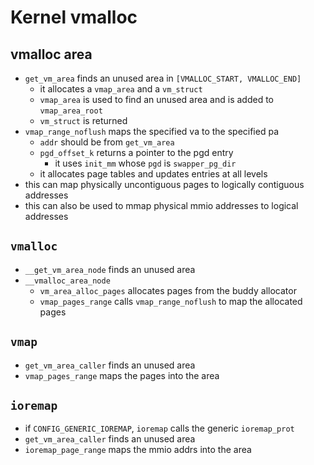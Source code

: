 Kernel vmalloc
=============

## vmalloc area

- `get_vm_area` finds an unused area in `[VMALLOC_START, VMALLOC_END]`
  - it allocates a `vmap_area` and a `vm_struct`
  - `vmap_area` is used to find an unused area and is added to
    `vmap_area_root`
  - `vm_struct` is returned
- `vmap_range_noflush` maps the specified va to the specified pa
  - `addr` should be from `get_vm_area` 
  - `pgd_offset_k` returns a pointer to the pgd entry
    - it uses `init_mm` whose `pgd` is `swapper_pg_dir`
  - it allocates page tables and updates entries at all levels
- this can map physically uncontiguous pages to logically contiguous addresses
- this can also be used to mmap physical mmio addresses to logical addresses

## `vmalloc`

- `__get_vm_area_node` finds an unused area
- `__vmalloc_area_node`
  - `vm_area_alloc_pages` allocates pages from the buddy allocator
  - `vmap_pages_range` calls `vmap_range_noflush` to map the allocated pages

## `vmap`

- `get_vm_area_caller` finds an unused area
- `vmap_pages_range` maps the pages into the area

## `ioremap`

- if `CONFIG_GENERIC_IOREMAP`, `ioremap` calls the generic `ioremap_prot`
- `get_vm_area_caller` finds an unused area
- `ioremap_page_range` maps the mmio addrs into the area
